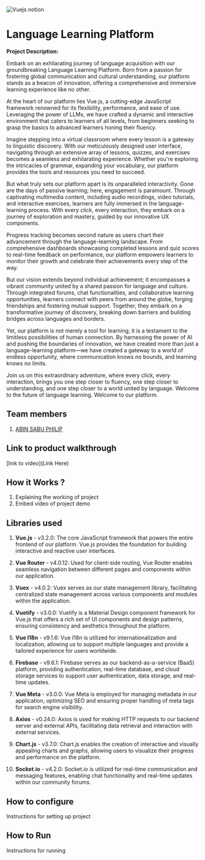 

![Vuejs notion](https://github.com/TH-Activities/saturday-hack-night-template/assets/117498997/b879ba9f-2057-431b-99db-e86a0010b1ea)




# Language Learning Platform
**Project Description:**

Embark on an exhilarating journey of language acquisition with our groundbreaking Language Learning Platform. Born from a passion for fostering global communication and cultural understanding, our platform stands as a beacon of innovation, offering a comprehensive and immersive learning experience like no other.

At the heart of our platform lies Vue.js, a cutting-edge JavaScript framework renowned for its flexibility, performance, and ease of use. Leveraging the power of LLMs, we have crafted a dynamic and interactive environment that caters to learners of all levels, from beginners seeking to grasp the basics to advanced learners honing their fluency.

Imagine stepping into a virtual classroom where every lesson is a gateway to linguistic discovery. With our meticulously designed user interface, navigating through an extensive array of lessons, quizzes, and exercises becomes a seamless and exhilarating experience. Whether you're exploring the intricacies of grammar, expanding your vocabulary, our platform provides the tools and resources you need to succeed.

But what truly sets our platform apart is its unparalleled interactivity. Gone are the days of passive learning; here, engagement is paramount. Through captivating multimedia content, including audio recordings, video tutorials, and interactive exercises, learners are fully immersed in the language-learning process. With every click, every interaction, they embark on a journey of exploration and mastery, guided by our innovative UX components.

Progress tracking becomes second nature as users chart their advancement through the language-learning landscape. From comprehensive dashboards showcasing completed lessons and quiz scores to real-time feedback on performance, our platform empowers learners to monitor their growth and celebrate their achievements every step of the way.

But our vision extends beyond individual achievement; it encompasses a vibrant community united by a shared passion for language and culture. Through integrated forums, chat functionalities, and collaborative learning opportunities, learners connect with peers from around the globe, forging friendships and fostering mutual support. Together, they embark on a transformative journey of discovery, breaking down barriers and building bridges across languages and borders.

Yet, our platform is not merely a tool for learning; it is a testament to the limitless possibilities of human connection. By harnessing the power of AI and pushing the boundaries of innovation, we have created more than just a language-learning platform—we have created a gateway to a world of endless opportunity, where communication knows no bounds, and learning knows no limits.

Join us on this extraordinary adventure, where every click, every interaction, brings you one step closer to fluency, one step closer to understanding, and one step closer to a world united by language. Welcome to the future of language learning. Welcome to our platform.
## Team members
1. [ABIN SABU PHILIP](https://github.com/ABINSABUPHILIP)

## Link to product walkthrough
[link to video](Link Here)
## How it Works ?
1. Explaining the working of project
2. Embed video of project demo
## Libraries used
1. **Vue.js** - v3.2.0: The core JavaScript framework that powers the entire frontend of our platform. Vue.js provides the foundation for building interactive and reactive user interfaces.

2. **Vue Router** - v4.0.12: Used for client-side routing, Vue Router enables seamless navigation between different pages and components within our application.

3. **Vuex** - v4.0.2: Vuex serves as our state management library, facilitating centralized state management across various components and modules within the application.

4. **Vuetify** - v3.0.0: Vuetify is a Material Design component framework for Vue.js that offers a rich set of UI components and design patterns, ensuring consistency and aesthetics throughout the platform.

5. **Vue I18n** - v9.1.6: Vue I18n is utilized for internationalization and localization, allowing us to support multiple languages and provide a tailored experience for users worldwide.

6. **Firebase** - v9.6.1: Firebase serves as our backend-as-a-service (BaaS) platform, providing authentication, real-time database, and cloud storage services to support user authentication, data storage, and real-time updates.

7. **Vue Meta** - v3.0.0: Vue Meta is employed for managing metadata in our application, optimizing SEO and ensuring proper handling of meta tags for search engine visibility.

8. **Axios** - v0.24.0: Axios is used for making HTTP requests to our backend server and external APIs, facilitating data retrieval and interaction with external services.

9. **Chart.js** - v3.7.0: Chart.js enables the creation of interactive and visually appealing charts and graphs, allowing users to visualize their progress and performance on the platform.

10. **Socket.io** - v4.2.0: Socket.io is utilized for real-time communication and messaging features, enabling chat functionality and real-time updates within our community forums.

## How to configure
Instructions for setting up project
## How to Run
Instructions for running
